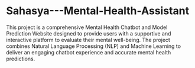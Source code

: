 # Sahasya---Mental-Health-Assistant
This project is a comprehensive Mental Health Chatbot and Model Prediction Website designed to provide users with a supportive and interactive platform to evaluate their mental well-being. The project combines Natural Language Processing (NLP) and Machine Learning to deliver an engaging chatbot experience and accurate mental health predictions.
